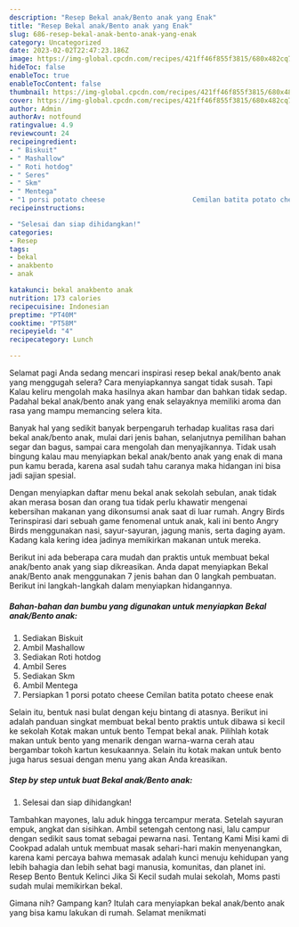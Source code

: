 ```yaml
---
description: "Resep Bekal anak/Bento anak yang Enak"
title: "Resep Bekal anak/Bento anak yang Enak"
slug: 686-resep-bekal-anak-bento-anak-yang-enak
category: Uncategorized
date: 2023-02-02T22:47:23.186Z
image: https://img-global.cpcdn.com/recipes/421ff46f855f3815/680x482cq70/bekal-anakbento-anak-foto-resep-utama.jpg
hideToc: false
enableToc: true
enableTocContent: false
thumbnail: https://img-global.cpcdn.com/recipes/421ff46f855f3815/680x482cq70/bekal-anakbento-anak-foto-resep-utama.jpg
cover: https://img-global.cpcdn.com/recipes/421ff46f855f3815/680x482cq70/bekal-anakbento-anak-foto-resep-utama.jpg
author: Admin
authorAv: notfound
ratingvalue: 4.9
reviewcount: 24
recipeingredient:
- " Biskuit"
- " Mashallow"
- " Roti hotdog"
- " Seres"
- " Skm"
- " Mentega"
- "1 porsi potato cheese                      Cemilan batita potato cheese enak"
recipeinstructions:

- "Selesai dan siap dihidangkan!"
categories:
- Resep
tags:
- bekal
- anakbento
- anak

katakunci: bekal anakbento anak 
nutrition: 173 calories
recipecuisine: Indonesian
preptime: "PT40M"
cooktime: "PT58M"
recipeyield: "4"
recipecategory: Lunch

---
```



Selamat pagi Anda sedang mencari inspirasi resep bekal anak/bento anak yang menggugah selera? Cara menyiapkannya sangat tidak susah. Tapi Kalau keliru mengolah maka hasilnya akan hambar dan bahkan tidak sedap. Padahal bekal anak/bento anak yang enak selayaknya memiliki aroma dan rasa yang mampu memancing selera kita.


Banyak hal yang sedikit banyak berpengaruh terhadap kualitas rasa dari bekal anak/bento anak, mulai dari jenis bahan, selanjutnya pemilihan bahan segar dan bagus, sampai cara mengolah dan menyajikannya. Tidak usah bingung kalau mau menyiapkan bekal anak/bento anak yang enak di mana pun kamu berada, karena asal sudah tahu caranya maka hidangan ini bisa jadi sajian spesial.

Dengan menyiapkan daftar menu bekal anak sekolah sebulan, anak tidak akan merasa bosan dan orang tua tidak perlu khawatir mengenai kebersihan makanan yang dikonsumsi anak saat di luar rumah. Angry Birds Terinspirasi dari sebuah game fenomenal untuk anak, kali ini bento Angry Birds menggunakan nasi, sayur-sayuran, jagung manis, serta daging ayam. Kadang kala kering idea jadinya memikirkan makanan untuk mereka.


Berikut ini ada beberapa cara mudah dan praktis untuk membuat bekal anak/bento anak yang siap dikreasikan. Anda dapat menyiapkan Bekal anak/Bento anak menggunakan 7 jenis bahan dan 0 langkah pembuatan. Berikut ini langkah-langkah dalam menyiapkan hidangannya.

<!--inarticleads1-->

##### Bahan-bahan dan bumbu yang digunakan untuk menyiapkan Bekal anak/Bento anak:

1. Sediakan  Biskuit
1. Ambil  Mashallow
1. Sediakan  Roti hotdog
1. Ambil  Seres
1. Sediakan  Skm
1. Ambil  Mentega
1. Persiapkan 1 porsi potato cheese                      Cemilan batita potato cheese enak


Selain itu, bentuk nasi bulat dengan keju bintang di atasnya. Berikut ini adalah panduan singkat membuat bekal bento praktis untuk dibawa si kecil ke sekolah Kotak makan untuk bento Tempat bekal anak. Pilihlah kotak makan untuk bento yang menarik dengan warna-warna cerah atau bergambar tokoh kartun kesukaannya. Selain itu kotak makan untuk bento juga harus sesuai dengan menu yang akan Anda kreasikan. 

<!--inarticleads2-->

##### Step by step untuk buat Bekal anak/Bento anak:


1. Selesai dan siap dihidangkan!

Tambahkan mayones, lalu aduk hingga tercampur merata. Setelah sayuran empuk, angkat dan sisihkan. Ambil setengah centong nasi, lalu campur dengan sedikit saus tomat sebagai pewarna nasi. Tentang Kami Misi kami di Cookpad adalah untuk membuat masak sehari-hari makin menyenangkan, karena kami percaya bahwa memasak adalah kunci menuju kehidupan yang lebih bahagia dan lebih sehat bagi manusia, komunitas, dan planet ini. Resep Bento Bentuk Kelinci Jika Si Kecil sudah mulai sekolah, Moms pasti sudah mulai memikirkan bekal. 

Gimana nih? Gampang kan? Itulah cara menyiapkan bekal anak/bento anak yang bisa kamu lakukan di rumah. Selamat menikmati
